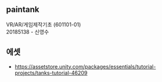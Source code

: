 ## paintank
VR/AR/게임제작기초 (601101-01)<br>
20185138 - 신영수

## 에셋
 - https://assetstore.unity.com/packages/essentials/tutorial-projects/tanks-tutorial-46209
